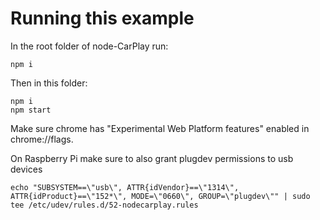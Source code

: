 # Running this example

In the root folder of node-CarPlay run:
```
npm i
```

Then in this folder:
```
npm i
npm start
```

Make sure chrome has "Experimental Web Platform features" enabled in chrome://flags.

On Raspberry Pi make sure to also grant plugdev permissions to usb devices
```
echo "SUBSYSTEM==\"usb\", ATTR{idVendor}==\"1314\", ATTR{idProduct}==\"152*\", MODE=\"0660\", GROUP=\"plugdev\"" | sudo tee /etc/udev/rules.d/52-nodecarplay.rules
```

